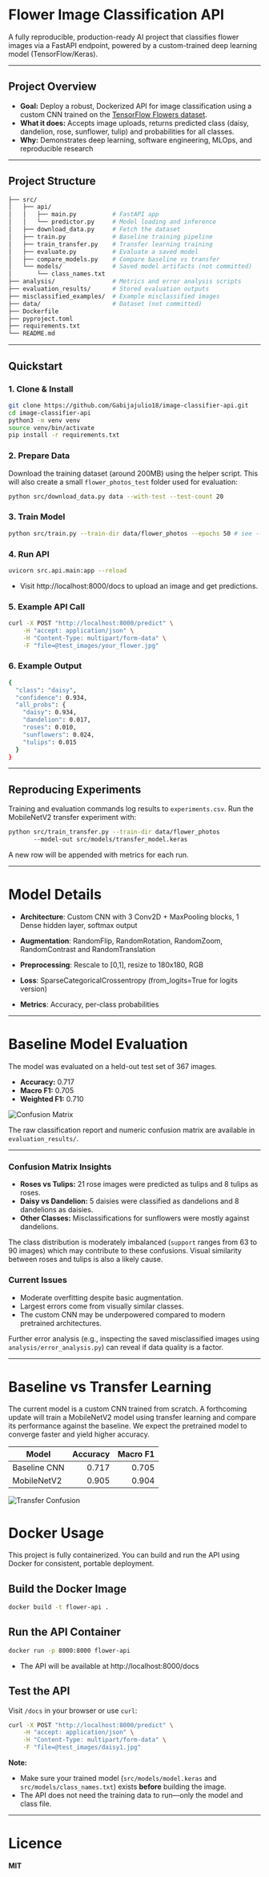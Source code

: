 #  Flower Image Classification API

A fully reproducible, production-ready AI project that classifies flower images via a FastAPI endpoint, powered by a custom-trained deep learning model (TensorFlow/Keras).

---

##  Project Overview

- **Goal:** Deploy a robust, Dockerized API for image classification using a custom CNN trained on the [TensorFlow Flowers dataset](https://www.tensorflow.org/datasets/catalog/tf_flowers).
- **What it does:** Accepts image uploads, returns predicted class (daisy, dandelion, rose, sunflower, tulip) and probabilities for all classes.
- **Why:** Demonstrates deep learning, software engineering, MLOps, and reproducible research

---

##  Project Structure
```bash
├── src/
│   ├── api/
│   │   ├── main.py          # FastAPI app
│   │   └── predictor.py     # Model loading and inference
│   ├── download_data.py     # Fetch the dataset
│   ├── train.py             # Baseline training pipeline
│   ├── train_transfer.py    # Transfer learning training
│   ├── evaluate.py          # Evaluate a saved model
│   ├── compare_models.py    # Compare baseline vs transfer
│   └── models/              # Saved model artifacts (not committed)
│       └── class_names.txt
├── analysis/                # Metrics and error analysis scripts
├── evaluation_results/      # Stored evaluation outputs
├── misclassified_examples/  # Example misclassified images
├── data/                    # Dataset (not committed)
├── Dockerfile
├── pyproject.toml
├── requirements.txt
└── README.md
```
---

##  Quickstart

### 1. **Clone & Install**

```bash
git clone https://github.com/Gabijajulio18/image-classifier-api.git
cd image-classifier-api
python3 -m venv venv
source venv/bin/activate
pip install -r requirements.txt
```

### 2. **Prepare Data**

Download the training dataset (around 200MB) using the helper script. This will
also create a small `flower_photos_test` folder used for evaluation:

```bash
python src/download_data.py data --with-test --test-count 20
```

### 3. **Train Model**

```bash
python src/train.py --train-dir data/flower_photos --epochs 50 # see --help for options
```

### 4. **Run API**

```bash
uvicorn src.api.main:app --reload
```
- Visit http://localhost:8000/docs to upload an image and get predictions.

### 5. **Example API Call**

```bash
curl -X POST "http://localhost:8000/predict" \
    -H "accept: application/json" \
    -H "Content-Type: multipart/form-data" \
    -F "file=@test_images/your_flower.jpg"
```
### 6. **Example Output**

```bash
{
  "class": "daisy",
  "confidence": 0.934,
  "all_probs": {
    "daisy": 0.934,
    "dandelion": 0.017,
    "roses": 0.010,
    "sunflowers": 0.024,
    "tulips": 0.015
  }
}
```
---

## Reproducing Experiments

Training and evaluation commands log results to `experiments.csv`.
Run the MobileNetV2 transfer experiment with:

```bash
python src/train_transfer.py --train-dir data/flower_photos 
       --model-out src/models/transfer_model.keras
```

A new row will be appended with metrics for each run.

---

# Model Details

- **Architecture**: Custom CNN with 3 Conv2D + MaxPooling blocks, 1 Dense hidden layer, softmax output

- **Augmentation**: RandomFlip, RandomRotation, RandomZoom, RandomContrast and RandomTranslation

- **Preprocessing**: Rescale to [0,1], resize to 180x180, RGB

- **Loss**: SparseCategoricalCrossentropy (from_logits=True for logits version)

- **Metrics**: Accuracy, per-class probabilities

---

# Baseline Model Evaluation

The model was evaluated on a held-out test set of 367 images.

- **Accuracy:** 0.717
- **Macro F1:** 0.705
- **Weighted F1:** 0.710

![Confusion Matrix](evaluation_results/baseline_cm.png)

The raw classification report and numeric confusion matrix are available in
`evaluation_results/`.

---

### Confusion Matrix Insights

- **Roses vs Tulips:** 21 rose images were predicted as tulips and 8 tulips as roses.
- **Daisy vs Dandelion:** 5 daisies were classified as dandelions and 8 dandelions as daisies.
- **Other Classes:** Misclassifications for sunflowers were mostly against dandelions.

The class distribution is moderately imbalanced (`support` ranges from 63 to 90
images) which may contribute to these confusions. Visual similarity between
roses and tulips is also a likely cause.

### Current Issues

- Moderate overfitting despite basic augmentation.
- Largest errors come from visually similar classes.
- The custom CNN may be underpowered compared to modern pretrained
  architectures.

Further error analysis (e.g., inspecting the saved misclassified images using
`analysis/error_analysis.py`) can reveal if data quality is a factor.

---

# Baseline vs Transfer Learning 

The current model is a custom CNN trained from scratch. A forthcoming update
will train a MobileNetV2 model using transfer learning and compare its
performance against the baseline. We expect the pretrained model to converge
faster and yield higher accuracy.

| Model | Accuracy | Macro F1 |
|-------|---------:|---------:|
| Baseline CNN | 0.717 | 0.705 |
| MobileNetV2 | 0.905 | 0.904 |

![Transfer Confusion](evaluation_results/transfer_cm.png)

# Docker Usage

This project is fully containerized. You can build and run the API using Docker for consistent, portable deployment.

## **Build the Docker Image**

```bash
docker build -t flower-api .
```


## **Run the API Container**

```bash
docker run -p 8000:8000 flower-api
```
- The API will be available at http://localhost:8000/docs

## **Test the API**

 Visit `/docs` in your browser or use `curl`:

```bash
curl -X POST "http://localhost:8000/predict" \
    -H "accept: application/json" \
    -H "Content-Type: multipart/form-data" \
    -F "file=@test_images/daisy1.jpg"
```

**Note:**  
- Make sure your trained model (`src/models/model.keras` and `src/models/class_names.txt`) exists **before** building the image.
- The API does not need the training data to run—only the model and class file.

--- 



# Licence

**MIT**